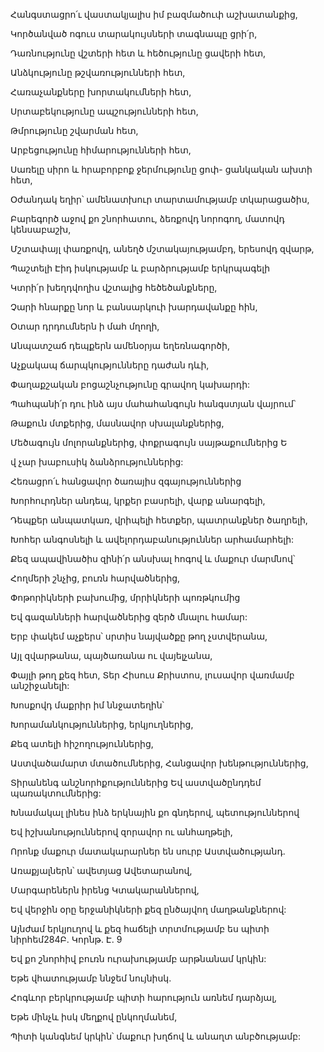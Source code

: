 Հանգստացրո՛ւ վաստակյալիս իմ բազմածուփ աշխատանքից,


Կործանված ոգուս տարակույսների տագնապը ցրի՛ր,


Դառնությունը վշտերի հետ և հեծությունը ցավերի հետ,


Անձկությունը թշվառությունների հետ,


Հառաչանքները խորտակումների հետ,


Սրտաբեկությունը ապշությունների հետ,


Թմրությունը շվարման հետ,


Արբեցությունը հիմարությունների հետ,


Սառելը սիրո և հրաբորբոք ջերմությունը ցոփ- ցանկական ախտի հետ,


Օժանդակ եղիր՝ ամենատխուր տարտամությամբ տկարացածիս,


Բարեգործ աջով քո շնորհատու, ձեռքովդ նորոգող, մատովդ կենսաբաշխ,


Մշտափայլ փառքովդ, անեղծ մշտակայությամբդ, երեսովդ զվարթ,


Պաշտելի Էիդ իսկությամբ և բարձրությամբ երկրպագելի


Կտրի՛ր խեղդվողիս վշտալից հեծեծանքները,


Չարի հնարքը նոր և բանսարկուի խարդավանքը հին,


Օտար դրդումներն ի մահ մղողի,


Անպատշաճ դեպքերն ամենօրյա եղեռնագործի,


Աչքակապ ճարպկությունները դաժան դևի,


Փաղաքշական բոցաշնչությունը գրավող կախարդի:


Պահպանի՛ր դու ինձ այս մահահանգույն հանգստյան վայրում՝


Թաքուն մտքերից, մասնավոր սխալանքներից,


Մեծագույն մոլորանքներից, փոքրագույն սայթաքումներից Ե


վ չար խաբուսիկ ձանձրություններից:


Հեռացրո՛ւ հանցավոր ծառայիս զգայություններից


Խորհուրդներ անդեպ, կրքեր բասրելի, վարք անարգելի,


Դեպքեր անպատկառ, վրիպելի հետքեր, պատրանքներ ծաղրելի,


Խոհեր անգոսնելի և ավելորդաբանություններ արհամարհելի:


Քեզ ապավինածիս զինի՛ր անսխալ հոգով և մաքուր մարմնով՝


Հողմերի շնչից, բուռն հարվածներից,


Փոթորիկների բախումից, մրրիկների պոռթկումից


Եվ գազանների հարվածներից զերծ մնալու համար:


Երբ փակեմ աչքերս՝ սրտիս նայվածքը թող չստվերանա,


Այլ զվարթանա, պայծառանա ու վայելչանա,


Փայլի թող քեզ հետ, Տեր Հիսուս Քրիստոս, լուսավոր վառմամբ անշիջանելի:


Խոսքովդ մաքրիր իմ ննջատեղին՝


Խորամանկություններից, երկյուղներից,


Քեզ ատելի հիշողություններից,


Աստվածամարտ մտածումներից, Հանցավոր խենթություններից,


Տիրանենգ անշնորհքություններից Եվ աստվածընդդեմ պառակտումներից:


Խնամակալ լինես ինձ երկնային քո գնդերով, պետություններով


Եվ իշխանություններով զորավոր ու անհաղթելի,


Որոնք մաքուր մատակարարներ են սուրբ Աստվածությանդ.


Առաքյալներն՝ ավետյաց Ավետարանով,


Մարգարեներն իրենց Կտակարաններով,


Եվ վերջին օրը երջանիկների քեզ ընծայվող մաղթանքներով:


Այնժամ երկյուղով և քեզ հաճելի տրտմությամբ ես պիտի նիրհեմ284Բ. Կորնթ. Է. 9


Եվ քո շնորհիվ բուռն ուրախությամբ արթնանամ կրկին:


Եթե վհատությամբ ննջեմ նույնիսկ.


Հոգևոր բերկրությամբ պիտի հարություն առնեմ դարձյալ,


Եթե մինչև իսկ մեղքով ընկողմանեմ,


Պիտի կանգնեմ կրկին՝ մաքուր խղճով և անաղտ անբծությամբ: